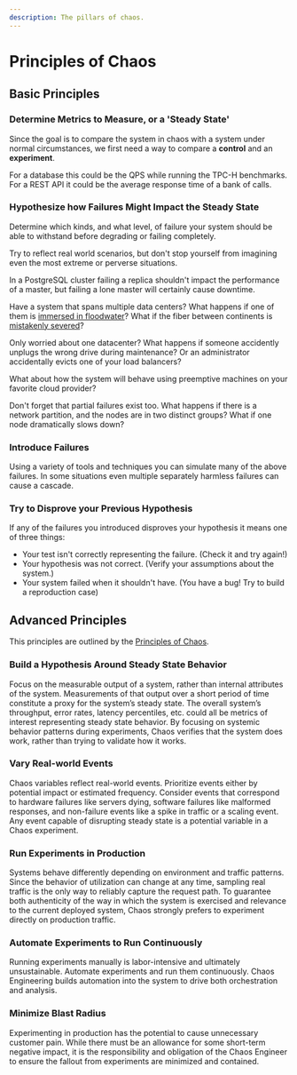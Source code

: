 ```yaml
---
description: The pillars of chaos.
---
```


# Principles of Chaos

## Basic Principles

### Determine Metrics to Measure, or a 'Steady State'

Since the goal is to compare the system in chaos with a system under normal circumstances, we first need a way to compare a **control** and an **experiment**.

For a database this could be the QPS while running the TPC-H benchmarks. For a REST API it could be the average response time of a bank of calls.

### Hypothesize how Failures Might Impact the Steady State

Determine which kinds, and what level, of failure your system should be able to withstand before degrading or failing completely.

Try to reflect real world scenarios, but don't stop yourself from imagining even the most extreme or perverse situations. 

In a PostgreSQL cluster failing a replica shouldn't impact the performance of a master, but failing a lone master will certainly cause downtime.

Have a system that spans multiple data centers? What happens if one of them is [immersed in floodwater](https://www.datacenterknowledge.com/archives/2012/10/30/major-flooding-nyc-data-centers)? What if the fiber between continents is [mistakenly severed](https://www.independent.co.uk/news/world/africa/mauritiana-internet-cut-underwater-cable-offline-days-west-africa-a8298551.html)?

Only worried about one datacenter? What happens if someone accidently unplugs the wrong drive during maintenance? Or an administrator accidentally evicts one of your load balancers?

What about how the system will behave using preemptive machines on your favorite cloud provider?

Don't forget that partial failures exist too. What happens if there is a network partition, and the nodes are in two distinct groups? What if one node dramatically slows down?

### Introduce Failures

Using a variety of tools and techniques you can simulate many of the above failures. In some situations even multiple separately harmless failures can cause a cascade.

### Try to Disprove your Previous Hypothesis

If any of the failures you introduced disproves your hypothesis it means one of three things:

* Your test isn't correctly representing the failure. \(Check it and try again!\)
* Your hypothesis was not correct. \(Verify your assumptions about the system.\)
* Your system failed when it shouldn't have. \(You have a bug! Try to build a reproduction case\)

## Advanced Principles

This principles are outlined by the [Principles of Chaos](https://principlesofchaos.org/).

### **Build a Hypothesis Around Steady State Behavior**

Focus on the measurable output of a system, rather than internal attributes of the system.  Measurements of that output over a short period of time constitute a proxy for the system’s steady state.  The overall system’s throughput, error rates, latency percentiles, etc. could all be metrics of interest representing steady state behavior.  By focusing on systemic behavior patterns during experiments, Chaos verifies that the system does work, rather than trying to validate how it works.



### **Vary Real-world Events**

Chaos variables reflect real-world events.  Prioritize events either by potential impact or estimated frequency.  Consider events that correspond to hardware failures like servers dying, software failures like malformed responses, and non-failure events like a spike in traffic or a scaling event.  Any event capable of disrupting steady state is a potential variable in a Chaos experiment.



### **Run Experiments in Production**

Systems behave differently depending on environment and traffic patterns.  Since the behavior of utilization can change at any time, sampling real traffic is the only way to reliably capture the request path.  To guarantee both authenticity of the way in which the system is exercised and relevance to the current deployed system, Chaos strongly prefers to experiment directly on production traffic.

### **Automate Experiments to Run Continuously**

Running experiments manually is labor-intensive and ultimately unsustainable.  Automate experiments and run them continuously.  Chaos Engineering builds automation into the system to drive both orchestration and analysis.

### **Minimize Blast Radius**

Experimenting in production has the potential to cause unnecessary customer pain. While there must be an allowance for some short-term negative impact, it is the responsibility and obligation of the Chaos Engineer to ensure the fallout from experiments are minimized and contained.



